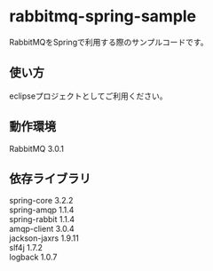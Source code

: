 rabbitmq-spring-sample
======================
RabbitMQをSpringで利用する際のサンプルコードです。
  
使い方
------
eclipseプロジェクトとしてご利用ください。
  
動作環境
------------
RabbitMQ 3.0.1 
  
依存ライブラリ
----------------
spring-core 3.2.2  
spring-amqp 1.1.4  
spring-rabbit 1.1.4  
amqp-client 3.0.4  
jackson-jaxrs  1.9.11  
slf4j  1.7.2  
logback 1.0.7  
